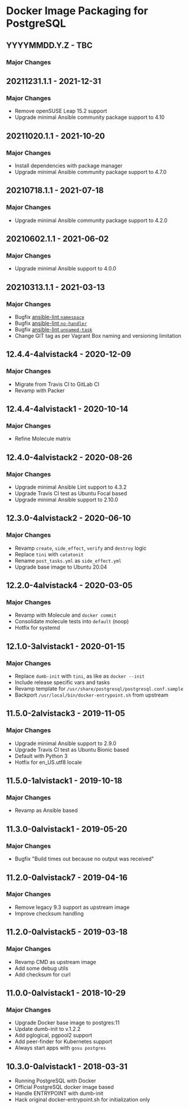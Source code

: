 # Docker Image Packaging for PostgreSQL

## YYYYMMDD.Y.Z - TBC

### Major Changes

## 20211231.1.1 - 2021-12-31

### Major Changes

  - Remove openSUSE Leap 15.2 support
  - Upgrade minimal Ansible community package support to 4.10

## 20211020.1.1 - 2021-10-20

### Major Changes

  - Install dependencies with package manager
  - Upgrade minimal Ansible community package support to 4.7.0

## 20210718.1.1 - 2021-07-18

### Major Changes

  - Upgrade minimal Ansible community package support to 4.2.0

## 20210602.1.1 - 2021-06-02

### Major Changes

  - Upgrade minimal Ansible support to 4.0.0

## 20210313.1.1 - 2021-03-13

### Major Changes

  - Bugfix [ansible-lint `namespace`](https://github.com/ansible-community/ansible-lint/pull/1451)
  - Bugfix [ansible-lint `no-handler`](https://github.com/ansible-community/ansible-lint/pull/1402)
  - Bugfix [ansible-lint `unnamed-task`](https://github.com/ansible-community/ansible-lint/pull/1413)
  - Change GIT tag as per Vagrant Box naming and versioning limitation

## 12.4.4-4alvistack4 - 2020-12-09

### Major Changes

  - Migrate from Travis CI to GitLab CI
  - Revamp with Packer

## 12.4.4-4alvistack1 - 2020-10-14

### Major Changes

  - Refine Molecule matrix

## 12.4.0-4alvistack2 - 2020-08-26

### Major Changes

  - Upgrade minimal Ansible Lint support to 4.3.2
  - Upgrade Travis CI test as Ubuntu Focal based
  - Upgrade minimal Ansible support to 2.10.0

## 12.3.0-4alvistack2 - 2020-06-10

### Major Changes

  - Revamp `create`, `side_effect`, `verify` and `destroy` logic
  - Replace `tini` with `catatonit`
  - Rename `post_tasks.yml` as `side_effect.yml`
  - Upgrade base image to Ubuntu 20.04

## 12.2.0-4alvistack4 - 2020-03-05

### Major Changes

  - Revamp with Molecule and `docker commit`
  - Consolidate molecule tests into `default` (noop)
  - Hotfix for systemd

## 12.1.0-3alvistack1 - 2020-01-15

### Major Changes

  - Replace `dumb-init` with `tini`, as like as `docker --init`
  - Include release specific vars and tasks
  - Revamp template for `/usr/share/postgresql/postgresql.conf.sample`
  - Backport `/usr/local/bin/docker-entrypoint.sh` from upstream

## 11.5.0-2alvistack3 - 2019-11-05

### Major Changes

  - Upgrade minimal Ansible support to 2.9.0
  - Upgrade Travis CI test as Ubuntu Bionic based
  - Default with Python 3
  - Hotfix for en\_US.utf8 locale

## 11.5.0-1alvistack1 - 2019-10-18

### Major Changes

  - Revamp as Ansible based

## 11.3.0-0alvistack1 - 2019-05-20

### Major Changes

  - Bugfix "Build times out because no output was received"

## 11.2.0-0alvistack7 - 2019-04-16

### Major Changes

  - Remove legacy 9.3 support as upstream image
  - Improve checksum handling

## 11.2.0-0alvistack5 - 2019-03-18

### Major Changes

  - Revamp CMD as upstream image
  - Add some debug utils
  - Add checksum for curl

## 11.0.0-0alvistack1 - 2018-10-29

### Major Changes

  - Upgrade Docker base image to postgres:11
  - Update dumb-init to v.1.2.2
  - Add pglogical, pgpool2 support
  - Add peer-finder for Kubernetes support
  - Always start apps with `gosu postgres`

## 10.3.0-0alvistack1 - 2018-03-31

  - Running PostgreSQL with Docker
  - Official PostgreSQL docker image based
  - Handle ENTRYPOINT with dumb-init
  - Hack original docker-entrypoint.sh for initialization only

